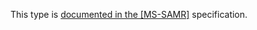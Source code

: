 This type is [documented in the [MS-SAMR]](https://learn.microsoft.com/en-us/openspecs/windows_protocols/ms-samr/2cbb49a2-be38-4490-8be7-b0e4951bc221) specification.
